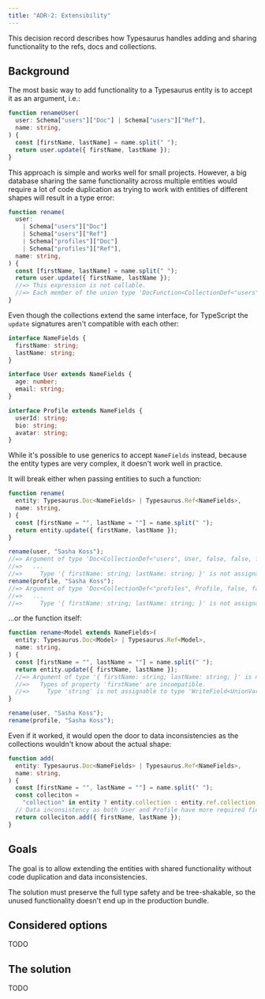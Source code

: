 ```yaml
---
title: "ADR-2: Extensibility"
---
```


This decision record describes how Typesaurus handles adding and sharing functionality to the refs, docs and collections.

## Background

The most basic way to add functionality to a Typesaurus entity is to accept it as an argument, i.e.:

```ts
function renameUser(
  user: Schema["users"]["Doc"] | Schema["users"]["Ref"],
  name: string,
) {
  const [firstName, lastName] = name.split(" ");
  return user.update({ firstName, lastName });
}
```

This approach is simple and works well for small projects. However, a big database sharing the same functionality across multiple entities would require a lot of code duplication as trying to work with entities of different shapes will result in a type error:

```ts
function rename(
  user:
    | Schema["users"]["Doc"]
    | Schema["users"]["Ref"]
    | Schema["profiles"]["Doc"]
    | Schema["profiles"]["Ref"],
  name: string,
) {
  const [firstName, lastName] = name.split(" ");
  return user.update({ firstName, lastName });
  //=> This expression is not callable.
  //=> Each member of the union type 'DocFunction<CollectionDef<"users", User, false, false, false>> | DocFunction<CollectionDef<"profiles", Profile, false, false, false>>' has signatures, but none of those signatures are compatible with each other.ts(2349)
}
```

Even though the collections extend the same interface, for TypeScript the `update` signatures aren't compatible with each other:

```ts
interface NameFields {
  firstName: string;
  lastName: string;
}

interface User extends NameFields {
  age: number;
  email: string;
}

interface Profile extends NameFields {
  userId: string;
  bio: string;
  avatar: string;
}
```

While it's possible to use generics to accept `NameFields` instead, because the entity types are very complex, it doesn't work well in practice.

It will break either when passing entities to such a function:

```ts
function rename(
  entity: Typesaurus.Doc<NameFields> | Typesaurus.Ref<NameFields>,
  name: string,
) {
  const [firstName = "", lastName = ""] = name.split(" ");
  return entity.update({ firstName, lastName });
}

rename(user, "Sasha Koss");
//=> Argument of type 'Doc<CollectionDef<"users", User, false, false, false>, DocProps & { environment: RuntimeEnvironment; }>' is not assignable to parameter of type 'Doc<NameFields, any, any, NameFields, DocDefFlags> | Ref<NameFields, any, any, NameFields, DocDefFlags>'.
//=>   ...
//=>     Type '{ firstName: string; lastName: string; }' is not assignable to type '{ age: number; email: string; firstName: string; lastName: string; }'.ts(2345)
rename(profile, "Sasha Koss");
//=> Argument of type 'Doc<CollectionDef<"profiles", Profile, false, false, false>, DocProps & { environment: RuntimeEnvironment; }>' is not assignable to parameter of type 'Doc<NameFields, any, any, NameFields, DocDefFlags> | Ref<NameFields, any, any, NameFields, DocDefFlags>'.
//=>   ...
//=>     Type '{ firstName: string; lastName: string; }' is not assignable to type '{ userId: string; bio: string; avatar: string; firstName: string; lastName: string; }'.ts(2345)
```

...or the function itself:

```ts
function rename<Model extends NameFields>(
  entity: Typesaurus.Doc<Model> | Typesaurus.Ref<Model>,
  name: string,
) {
  const [firstName = "", lastName = ""] = name.split(" ");
  return entity.update({ firstName, lastName });
  //=> Argument of type '{ firstName: string; lastName: string; }' is not assignable to parameter of type 'Arg<Def<Model, any, any, Model, DocDefFlags>, DocProps & { environment: RuntimeEnvironment; }>'.
  //=>   Types of property 'firstName' are incompatible.
  //=>     Type 'string' is not assignable to type 'WriteField<UnionVariableModelType<NullifyModel<Model>>, "firstName", UnionVariableModelType<NullifyModel<Model>>["firstName"], DocProps & { ...; }> | WriteField<...> | undefined'.ts(2345)
}

rename(user, "Sasha Koss");
rename(profile, "Sasha Koss");
```

Even if it worked, it would open the door to data inconsistencies as the collections wouldn't know about the actual shape:

```ts
function add(
  entity: Typesaurus.Doc<NameFields> | Typesaurus.Ref<NameFields>,
  name: string,
) {
  const [firstName = "", lastName = ""] = name.split(" ");
  const colleciton =
    "collection" in entity ? entity.collection : entity.ref.collection;
  // Data inconsistency as both User and Profile have more required fields:
  return colleciton.add({ firstName, lastName });
}
```

## Goals

The goal is to allow extending the entities with shared functionality without code duplication and data inconsistencies.

The solution must preserve the full type safety and be tree-shakable, so the unused functionality doesn't end up in the production bundle.

## Considered options

TODO

## The solution

TODO

